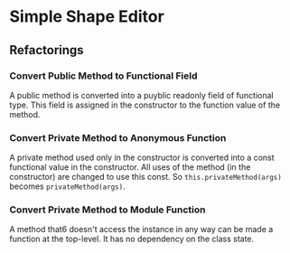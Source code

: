 # Simple Shape Editor

## Refactorings

### Convert Public Method to Functional Field

A public method is converted into a puyblic readonly field of 
functional type.  This field is assigned in the constructor to
the function value of the method.

### Convert Private Method to Anonymous Function

A private method used only in the constructor is converted into
a const functional value in the constructor.  All uses of the method (in the constructor) are changed to use this const.  So `this.privateMethod(args)` becomes `privateMethod(args)`.

### Convert Private Method to Module Function

A method that6 doesn't access the instance in any way can be made
a function at the top-level.  It has no dependency on the class state.